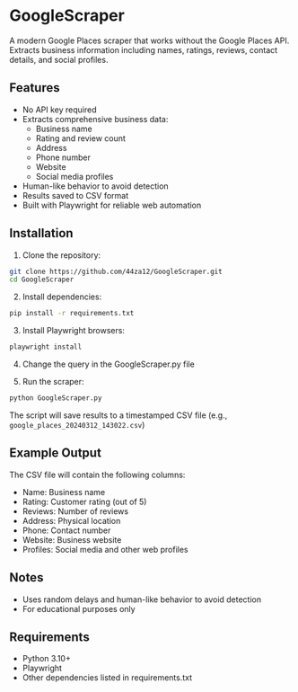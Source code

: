 # GoogleScraper
A modern Google Places scraper that works without the Google Places API. Extracts business information including names, ratings, reviews, contact details, and social profiles.

## Features
- No API key required
- Extracts comprehensive business data:
  - Business name
  - Rating and review count
  - Address
  - Phone number
  - Website
  - Social media profiles
- Human-like behavior to avoid detection
- Results saved to CSV format
- Built with Playwright for reliable web automation

## Installation
1. Clone the repository:
```bash
git clone https://github.com/44za12/GoogleScraper.git
cd GoogleScraper
```

2. Install dependencies:
```bash
pip install -r requirements.txt
```


3. Install Playwright browsers:
```bash
playwright install
```

4. Change the query in the GoogleScraper.py file

5. Run the scraper:
```bash
python GoogleScraper.py
```

The script will save results to a timestamped CSV file (e.g., `google_places_20240312_143022.csv`)

## Example Output
The CSV file will contain the following columns:
- Name: Business name
- Rating: Customer rating (out of 5)
- Reviews: Number of reviews
- Address: Physical location
- Phone: Contact number
- Website: Business website
- Profiles: Social media and other web profiles

## Notes
- Uses random delays and human-like behavior to avoid detection
- For educational purposes only

## Requirements
- Python 3.10+
- Playwright
- Other dependencies listed in requirements.txt